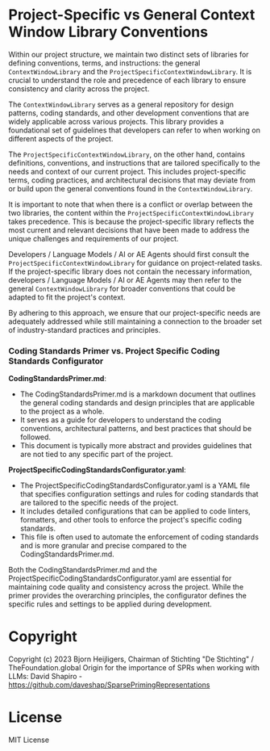Project-Specific vs General Context Window Library Conventions
=============================================================

Within our project structure, we maintain two distinct sets of libraries for defining conventions, terms, and instructions: the general `ContextWindowLibrary` and the `ProjectSpecificContextWindowLibrary`. It is crucial to understand the role and precedence of each library to ensure consistency and clarity across the project.

The `ContextWindowLibrary` serves as a general repository for design patterns, coding standards, and other development conventions that are widely applicable across various projects. This library provides a foundational set of guidelines that developers can refer to when working on different aspects of the project.

The `ProjectSpecificContextWindowLibrary`, on the other hand, contains definitions, conventions, and instructions that are tailored specifically to the needs and context of our current project. This includes project-specific terms, coding practices, and architectural decisions that may deviate from or build upon the general conventions found in the `ContextWindowLibrary`.

It is important to note that when there is a conflict or overlap between the two libraries, the content within the `ProjectSpecificContextWindowLibrary` takes precedence. This is because the project-specific library reflects the most current and relevant decisions that have been made to address the unique challenges and requirements of our project.

Developers / Language Models / AI or AE Agents should first consult the `ProjectSpecificContextWindowLibrary` for guidance on project-related tasks. If the project-specific library does not contain the necessary information, developers / Language Models / AI or AE Agents may then refer to the general `ContextWindowLibrary` for broader conventions that could be adapted to fit the project's context.

By adhering to this approach, we ensure that our project-specific needs are adequately addressed while still maintaining a connection to the broader set of industry-standard practices and principles.

### Coding Standards Primer vs. Project Specific Coding Standards Configurator

**CodingStandardsPrimer.md**:
- The CodingStandardsPrimer.md is a markdown document that outlines the general coding standards and design principles that are applicable to the project as a whole.
- It serves as a guide for developers to understand the coding conventions, architectural patterns, and best practices that should be followed.
- This document is typically more abstract and provides guidelines that are not tied to any specific part of the project.

**ProjectSpecificCodingStandardsConfigurator.yaml**:
- The ProjectSpecificCodingStandardsConfigurator.yaml is a YAML file that specifies configuration settings and rules for coding standards that are tailored to the specific needs of the project.
- It includes detailed configurations that can be applied to code linters, formatters, and other tools to enforce the project's specific coding standards.
- This file is often used to automate the enforcement of coding standards and is more granular and precise compared to the CodingStandardsPrimer.md.

Both the CodingStandardsPrimer.md and the ProjectSpecificCodingStandardsConfigurator.yaml are essential for maintaining code quality and consistency across the project. While the primer provides the overarching principles, the configurator defines the specific rules and settings to be applied during development.

# Copyright
 Copyright (c) 2023 Bjorn Heijligers, Chairman of Stichting "De Stichting" / TheFoundation.global
 Origin for the importance of SPRs when working with LLMs:
 David Shapiro - https://github.com/daveshap/SparsePrimingRepresentations
# License
 MIT License